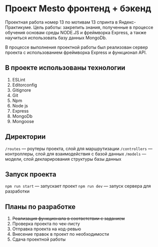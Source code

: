 # Проект Mesto фронтенд + бэкенд
Проектная работа номер 13 по мотивам 13 спринта в Яндекс-Практикуме. Цель работы: закрепить знания, 
полученные в процессе обучения основам среды NODE.JS и фреймворка Express, а также научиться использовать
базу данных MongoDb.

В процессе выполнения проектной работы был реализован сервер проекта с использованием фреймворка Express 
и функционал API.

## В проекте использованы технологии

1. ESLint
2. Editorconfig
3. Gitignore
4. Git
5. Npm
6. Node js
7. Express
8. MongoDb
9. Mongoose


## Директории
`/routes` — роутеры проекта, слой для маршрутизации
`/controllers` — контроллеры, слой для взаимодействия с базой данных
`/models` — модели, слой декларирования структуры базы данных

## Запуск проекта 
`npm run start` — запускает проект
`npm run dev` — запуск сервера для разработки

## Планы по разработке

1. ~~Реализация функционала в соответствии с заданием~~
2. Проверка проекта по чек-листу
3. Отправка проекта на код-ревью
4. Внесение правок в проект по необходимости
5. Сдача проектной работы
